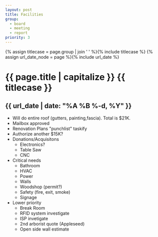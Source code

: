 ```yaml
---
layout: post
title: Facilities
group:
  - board
  - meeting
  - report
priority: 3
---
```


{% assign titlecase = page.group | join ' ' %}{% include titlecase %}
{% assign url_date_node = page %}{% include url_date %}
# {{ page.title | capitalize }} {{ titlecase }}
## {{ url_date | date: "%A %B %-d, %Y" }}

* Will do entire roof (gutters, painting,fascia). Total is $21K. 
* Mailbox approved 
* Renovation Plans "punchlist" taskify 
* Authorize another $15K?
* Donations/Acquisitons
    * Electronics?
    * Table Saw
    * CNC 
* Critical needs
    * Bathroom
    * HVAC
    * Power 
    * Walls 
    * Woodshop (permit?)
    * Safety (fire, exit, smoke)
    * Signage
* Lower priority
    * Break Room
    * RFID system investigate
    * ISP invetigate
    * 2nd arborist quote (Appleseed)
    * Open side wall estimate
